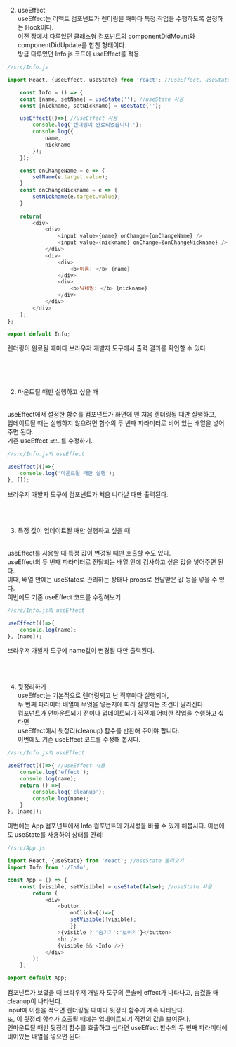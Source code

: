 2. useEffect <br/>
useEffect는 리액트 컴포넌트가 렌더링될 때마다 특정 작업을 수행하도록 설정하는 Hook이다.  <br/>
이전 장에서 다루었던 클래스형 컴포넌트의 componentDidMount와 componentDidUpdate를 합친 형태이다.  <br/>
방금 다루었던 Info.js 코드에 useEffect를 적용. <br/>

```javascript
//src/Info.js

import React, {useEffect, useState} from 'react'; //useEffect, useState 불러오기

    const Info = () => {
    const [name, setName] = useState(''); //useState 사용
    const [nickname, setNickname] = useState('');

    useEffect(()=>{ //useEffect 사용
        console.log('렌더링이 완료되었습니다!');
        console.log({
            name,
            nickname
        });
    });

    const onChangeName = e => {
        setName(e.target.value);
    }
    const onChangeNickname = e => {
        setNickname(e.target.value);
    }
 
    return(
        <div>
            <div>
                <input value={name} onChange={onChangeName} />
                <input value={nickname} onChange={onChangeNickname} />
            </div>
            <div>
                <div>
                    <b>이름: </b> {name}
                </div>
                <div>
                    <b>닉네임: </b> {nickname}
                </div>
            </div>
        </div>
    );
};

export default Info;
```
렌더링이 완료될 때마다 브라우저 개발자 도구에서 출력 결과를 확인할 수 있다.





 <br/> <br/> <br/>

2. 마운트될 때만 실행하고 싶을 때 <br/>
<br/>
useEffect에서 설정한 함수를 컴포넌트가 화면에 맨 처음 렌더링될 때만 실행하고,  <br/>
업데이트될 때는 실행하지 않으려면 함수의 두 번째 파라미터로 비어 있는 배열을 넣어 주면 된다.  <br/>
기존 useEffect 코드를 수정하기. <br/>

```javascript
//src/Info.js의 useEffect

useEffect(()=>{
    console.log('마운트될 때만 실행');
}, []);
```
브라우저 개발자 도구에 컴포넌트가 처음 나타날 때만 출력된다.

<br/><br/>





3. 특정 값이 업데이트될 때만 실행하고 싶을 때<br/>
<br/>
useEffect를 사용할 때 특정 값이 변경될 때만 호출할 수도 있다. <br/>
useEffect의 두 번째 파라미터로 전달되는 배열 안에 검사하고 싶은 값을 넣어주면 된다. <br/>
이때, 배열 안에는 useState로 관리하는 상태나 props로 전달받은 값 등을 넣을 수 있다. <br/>
이번에도 기존 useEffect 코드를 수정해보기<br/>

```javascript
//src/Info.js의 useEffect

useEffect(()=>{
    console.log(name);
}, [name]);
```
브라우저 개발자 도구에 name값이 변경될 때만 출력된다.



<br/><br/>



4. 뒷정리하기<br/>
useEffect는 기본적으로 렌더링되고 난 직후마다 실행되며, <br/>
두 번째 파라미터 배열에 무엇을 넣는지에 따라 실행되는 조건이 달라진다. <br/>
컴포넌트가 언마운트되기 전이나 업데이트되기 직전에 어떠한 작업을 수행하고 싶다면 <br/>
useEffect에서 뒷정리(cleanup) 함수를 반환해 주어야 합니다. <br/>
이번에도 기존 useEffect 코드를 수정해 봅시다.


```javascript
//src/Info.js의 useEffect

useEffect(()=>{ //useEffect 사용
    console.log('effect');
    console.log(name);
    return () =>{
        console.log('cleanup');
        console.log(name);
    }
}, [name]);
```
이번에는 App 컴포넌트에서 Info 컴포넌트의 가시성을 바꿀 수 있게 해봅시다. 
이번에도 useState를 사용하여 상태를 관리!

```javascript
//src/App.js

import React, {useState} from 'react'; //useState 불러오기
import Info from './Info';

const App = () => {
    const [visible, setVisible] = useState(false); //useState 사용
        return (
            <div>
                <button
                    onClick={()=>{
                    setVisible(!visible);
                    }}
                >{visible ? '숨기기':'보이기'}</button>
                <hr />
                {visible && <Info />}
            </div>
        );
    };

export default App;
```

컴포넌트가 보였을 때 브라우저 개발자 도구의 콘솔에 effect가 나타나고, 숨겼을 때 cleanup이 나타난다.<br/>
input에 이름을 적으면 렌더링될 때마다 뒷정리 함수가 계속 나타난다. <br/>
또, 이 뒷정리 함수가 호출될 때에는 업데이트되기 직전의 값을 보여준다. <br/>
언마운트될 때만 뒷정리 함수를 호출하고 싶다면 useEffect 함수의 두 번째 파라미터에 비어있는 배열을 넣으면 된다. <br/>

